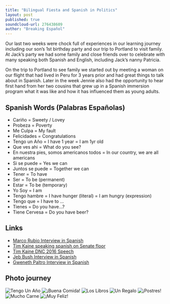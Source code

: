 ```yaml
---
title: "Bilingual Fiesta and Spanish in Politics"
layout: post
published: true
soundcloud-url: 276438609
author: "Breaking Español"
---
```

Our last two weeks were chock full of experiences in our learning journey including our son’s 1st birthday party and our trip to Portland to visit family. At Jack’s party we had some family and close friends over to celebrate with many speaking both Spanish and English, including Jack’s nanny Patricia.

On the trip to Portland to see family we started out by meeting a woman on our flight that had lived in Peru for 3 years prior and had great things to talk about in Spanish. Later in the week Jennie also had the opportunity to hear first hand from her two cousins that grew up in a Spanish immersion program what it was like and how it has influenced them as young adults.


## Spanish Words (Palabras Españolas)
- Cariño = Sweety / Lovey
- Probeza = Poverty
- Me Culpa = My fault
- Felicidades = Congratulations
- Tengo un Año = I have 1 year = I am 1yr old
- Que ves ahi = What do you see?
- En nuestra pies, somos americanos todos = In our country, we are all americans
- Si se puede = Yes we can
- Juntos se puede = Together we can
- Tener = To have
- Ser = To be (permanent)
- Estar = To be (temporary)
- Yo Soy = I am
- Tengo hambre = I have hunger (literal) = I am hungry (expression)
- Tengo que = I have to …
- Tienes = Do you have…?
- Tiene Cervesa = Do you have beer?


## Links
- [Marco Rubio Interview in Spanish](https://www.youtube.com/watch?v=hHy-GbXNrPM)
- [Tim Kaine speaking spanish on Senate floor](https://www.youtube.com/watch?v=_iFb1uOezpo)
- [Tim Kaine DNC 2016 Speech](https://www.youtube.com/watch?v=vUp0w0AfuG8)
- [Jeb Bush Interview in Spanish](https://www.youtube.com/watch?v=ns_dZuoQciM)
- [Gweneth Paltro Interview in Spanish](https://www.youtube.com/watch?v=aLTXYP27b-I)

## Photo journey
![Tengo Un Año](/images/ep-7-images/1.jpg)
![¡Buena Comida!](/images/ep-7-images/2.jpg)
![Los Libros](/images/ep-7-images/3.jpg)
![Un Regalo](/images/ep-7-images/4.jpg)
![¡Postres!](/images/ep-7-images/5.jpg)
![Mucho Carne](/images/ep-7-images/6.jpg)
![¡Muy Feliz!](/images/ep-7-images/7.jpg)
